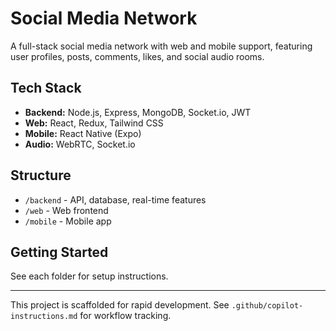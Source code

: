 # Social Media Network

A full-stack social media network with web and mobile support, featuring user profiles, posts, comments, likes, and social audio rooms.

## Tech Stack
- **Backend:** Node.js, Express, MongoDB, Socket.io, JWT
- **Web:** React, Redux, Tailwind CSS
- **Mobile:** React Native (Expo)
- **Audio:** WebRTC, Socket.io

## Structure
- `/backend` - API, database, real-time features
- `/web` - Web frontend
- `/mobile` - Mobile app

## Getting Started
See each folder for setup instructions.

---

This project is scaffolded for rapid development. See `.github/copilot-instructions.md` for workflow tracking.
